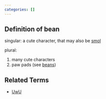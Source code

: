 ```yaml
---
categories: []
---
```

## Definition of bean

singular: a cute character, that may also be [smol](./smol)

plural:

1. many cute characters
2. paw pads (see [beans](./beans))

## Related Terms

- [UwU](./UwU)
